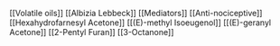 [[Volatile oils]]
[[Albizia Lebbeck]]
[[Mediators]]
[[Anti-nociceptive]]
[[Hexahydrofarnesyl Acetone]]
[[(E)-methyl Isoeugenol]]
[[(E)-geranyl Acetone]]
[[2-Pentyl Furan]]
[[3-Octanone]]
